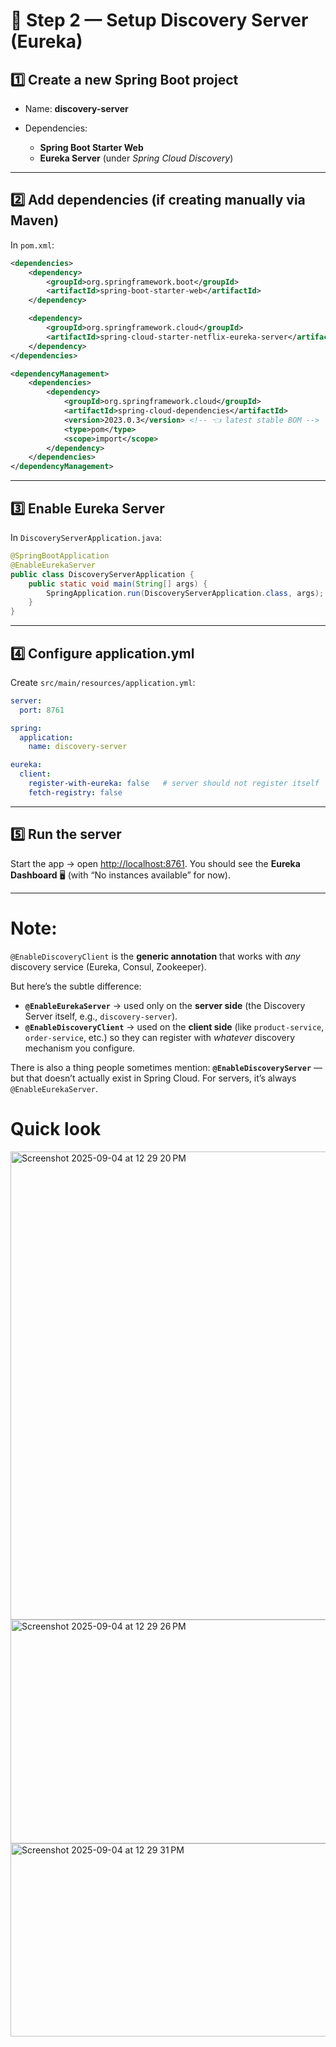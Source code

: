 # 🔹 Step 2 — Setup Discovery Server (Eureka)

## 1️⃣ Create a new Spring Boot project

* Name: **discovery-server**
* Dependencies:

  * **Spring Boot Starter Web**
  * **Eureka Server** (under *Spring Cloud Discovery*)

---

## 2️⃣ Add dependencies (if creating manually via Maven)

In `pom.xml`:

```xml
<dependencies>
    <dependency>
        <groupId>org.springframework.boot</groupId>
        <artifactId>spring-boot-starter-web</artifactId>
    </dependency>

    <dependency>
        <groupId>org.springframework.cloud</groupId>
        <artifactId>spring-cloud-starter-netflix-eureka-server</artifactId>
    </dependency>
</dependencies>

<dependencyManagement>
    <dependencies>
        <dependency>
            <groupId>org.springframework.cloud</groupId>
            <artifactId>spring-cloud-dependencies</artifactId>
            <version>2023.0.3</version> <!-- 👈 latest stable BOM -->
            <type>pom</type>
            <scope>import</scope>
        </dependency>
    </dependencies>
</dependencyManagement>
```

---

## 3️⃣ Enable Eureka Server

In `DiscoveryServerApplication.java`:

```java
@SpringBootApplication
@EnableEurekaServer
public class DiscoveryServerApplication {
    public static void main(String[] args) {
        SpringApplication.run(DiscoveryServerApplication.class, args);
    }
}
```

---

## 4️⃣ Configure application.yml

Create `src/main/resources/application.yml`:

```yaml
server:
  port: 8761

spring:
  application:
    name: discovery-server

eureka:
  client:
    register-with-eureka: false   # server should not register itself
    fetch-registry: false
```

---

## 5️⃣ Run the server

Start the app → open [http://localhost:8761](http://localhost:8761).
You should see the **Eureka Dashboard** 🖥️ (with “No instances available” for now).

---

# Note:

`@EnableDiscoveryClient` is the **generic annotation** that works with *any* discovery service (Eureka, Consul, Zookeeper).

But here’s the subtle difference:

* **`@EnableEurekaServer`** → used only on the **server side** (the Discovery Server itself, e.g., `discovery-server`).
* **`@EnableDiscoveryClient`** → used on the **client side** (like `product-service`, `order-service`, etc.) so they can register with *whatever* discovery mechanism you configure.

There is also a thing people sometimes mention: **`@EnableDiscoveryServer`** — but that doesn’t actually exist in Spring Cloud. For servers, it’s always `@EnableEurekaServer`.

# Quick look

<img width="1031" height="749" alt="Screenshot 2025-09-04 at 12 29 20 PM" src="https://github.com/user-attachments/assets/23c9572d-d6e7-4ce7-a947-a129cdd14cdd" />
<img width="989" height="358" alt="Screenshot 2025-09-04 at 12 29 26 PM" src="https://github.com/user-attachments/assets/10e64da8-00a5-4e3e-a7c0-d4f4345327c9" />
<img width="907" height="309" alt="Screenshot 2025-09-04 at 12 29 31 PM" src="https://github.com/user-attachments/assets/942ed357-b6e6-4bb5-b374-b560764a7288" />

